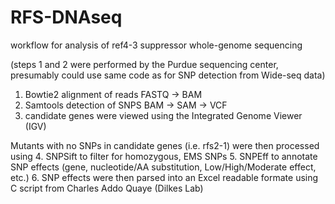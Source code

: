 # RFS-DNAseq
workflow for analysis of ref4-3 suppressor whole-genome sequencing 

(steps 1 and 2 were performed by the Purdue sequencing center, presumably could use same code as for SNP detection from Wide-seq data) 
1. Bowtie2 alignment of reads 
  FASTQ -> BAM
2. Samtools detection of SNPS 
  BAM -> SAM -> VCF
3. candidate genes were viewed using the Integrated Genome Viewer (IGV)

Mutants with no SNPs in candidate genes (i.e. rfs2-1) were then processed using 
4. SNPSift to filter for homozygous, EMS SNPs
5. SNPEff to annotate SNP effects (gene, nucleotide/AA substitution, Low/High/Moderate effect, etc.) 
6. SNP effects were then parsed into an Excel readable formate using C script from Charles Addo Quaye (Dilkes Lab)
